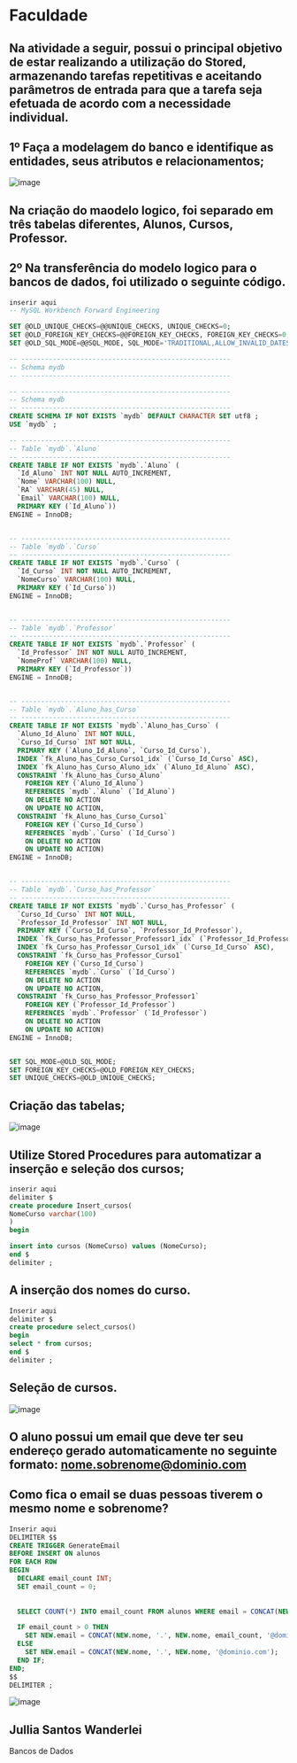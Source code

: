# Faculdade
## Na atividade a seguir, possui o principal objetivo de estar realizando a utilização do Stored, armazenando tarefas repetitivas e aceitando parâmetros de entrada para que a tarefa seja efetuada de acordo com a necessidade individual. 

## 1º Faça a modelagem do banco e identifique as entidades, seus atributos e relacionamentos;
![image](https://github.com/WanderleiJullia/Faculdade/assets/144744092/362bd0b6-9dd3-4f04-982d-b4cdc97b8a7f)

## Na criação do maodelo logico, foi separado em três tabelas diferentes, Alunos, Cursos, Professor. 

## 2º Na transferência do modelo logico para o bancos de dados, foi utilizado o seguinte código. 

``` SQL
inserir aqui
-- MySQL Workbench Forward Engineering

SET @OLD_UNIQUE_CHECKS=@@UNIQUE_CHECKS, UNIQUE_CHECKS=0;
SET @OLD_FOREIGN_KEY_CHECKS=@@FOREIGN_KEY_CHECKS, FOREIGN_KEY_CHECKS=0;
SET @OLD_SQL_MODE=@@SQL_MODE, SQL_MODE='TRADITIONAL,ALLOW_INVALID_DATES';

-- -----------------------------------------------------
-- Schema mydb
-- -----------------------------------------------------

-- -----------------------------------------------------
-- Schema mydb
-- -----------------------------------------------------
CREATE SCHEMA IF NOT EXISTS `mydb` DEFAULT CHARACTER SET utf8 ;
USE `mydb` ;

-- -----------------------------------------------------
-- Table `mydb`.`Aluno`
-- -----------------------------------------------------
CREATE TABLE IF NOT EXISTS `mydb`.`Aluno` (
  `Id_Aluno` INT NOT NULL AUTO_INCREMENT,
  `Nome` VARCHAR(100) NULL,
  `RA` VARCHAR(45) NULL,
  `Email` VARCHAR(100) NULL,
  PRIMARY KEY (`Id_Aluno`))
ENGINE = InnoDB;


-- -----------------------------------------------------
-- Table `mydb`.`Curso`
-- -----------------------------------------------------
CREATE TABLE IF NOT EXISTS `mydb`.`Curso` (
  `Id_Curso` INT NOT NULL AUTO_INCREMENT,
  `NomeCurso` VARCHAR(100) NULL,
  PRIMARY KEY (`Id_Curso`))
ENGINE = InnoDB;


-- -----------------------------------------------------
-- Table `mydb`.`Professor`
-- -----------------------------------------------------
CREATE TABLE IF NOT EXISTS `mydb`.`Professor` (
  `Id_Professor` INT NOT NULL AUTO_INCREMENT,
  `NomeProf` VARCHAR(100) NULL,
  PRIMARY KEY (`Id_Professor`))
ENGINE = InnoDB;


-- -----------------------------------------------------
-- Table `mydb`.`Aluno_has_Curso`
-- -----------------------------------------------------
CREATE TABLE IF NOT EXISTS `mydb`.`Aluno_has_Curso` (
  `Aluno_Id_Aluno` INT NOT NULL,
  `Curso_Id_Curso` INT NOT NULL,
  PRIMARY KEY (`Aluno_Id_Aluno`, `Curso_Id_Curso`),
  INDEX `fk_Aluno_has_Curso_Curso1_idx` (`Curso_Id_Curso` ASC),
  INDEX `fk_Aluno_has_Curso_Aluno_idx` (`Aluno_Id_Aluno` ASC),
  CONSTRAINT `fk_Aluno_has_Curso_Aluno`
    FOREIGN KEY (`Aluno_Id_Aluno`)
    REFERENCES `mydb`.`Aluno` (`Id_Aluno`)
    ON DELETE NO ACTION
    ON UPDATE NO ACTION,
  CONSTRAINT `fk_Aluno_has_Curso_Curso1`
    FOREIGN KEY (`Curso_Id_Curso`)
    REFERENCES `mydb`.`Curso` (`Id_Curso`)
    ON DELETE NO ACTION
    ON UPDATE NO ACTION)
ENGINE = InnoDB;


-- -----------------------------------------------------
-- Table `mydb`.`Curso_has_Professor`
-- -----------------------------------------------------
CREATE TABLE IF NOT EXISTS `mydb`.`Curso_has_Professor` (
  `Curso_Id_Curso` INT NOT NULL,
  `Professor_Id_Professor` INT NOT NULL,
  PRIMARY KEY (`Curso_Id_Curso`, `Professor_Id_Professor`),
  INDEX `fk_Curso_has_Professor_Professor1_idx` (`Professor_Id_Professor` ASC),
  INDEX `fk_Curso_has_Professor_Curso1_idx` (`Curso_Id_Curso` ASC),
  CONSTRAINT `fk_Curso_has_Professor_Curso1`
    FOREIGN KEY (`Curso_Id_Curso`)
    REFERENCES `mydb`.`Curso` (`Id_Curso`)
    ON DELETE NO ACTION
    ON UPDATE NO ACTION,
  CONSTRAINT `fk_Curso_has_Professor_Professor1`
    FOREIGN KEY (`Professor_Id_Professor`)
    REFERENCES `mydb`.`Professor` (`Id_Professor`)
    ON DELETE NO ACTION
    ON UPDATE NO ACTION)
ENGINE = InnoDB;


SET SQL_MODE=@OLD_SQL_MODE;
SET FOREIGN_KEY_CHECKS=@OLD_FOREIGN_KEY_CHECKS;
SET UNIQUE_CHECKS=@OLD_UNIQUE_CHECKS;
```
## Criação das tabelas; 
![image](https://github.com/WanderleiJullia/Faculdade/assets/144744092/acb8993b-273a-4c33-95bf-580119bdcba4)

## Utilize Stored Procedures para automatizar a inserção e seleção dos cursos;
``` SQL
inserir aqui
delimiter $
create procedure Insert_cursos(
NomeCurso varchar(100)
)
begin 

insert into cursos (NomeCurso) values (NomeCurso);
end $ 
delimiter ;
```
## A inserção dos nomes do curso. 

``` SQL
Inserir aqui
delimiter $
create procedure select_cursos()
begin 
select * from cursos;
end $
delimiter ; 
```
## Seleção de cursos. 

![image](https://github.com/WanderleiJullia/Faculdade/assets/144744092/1b13b3e4-cc45-4cd7-9058-e229d1ddd2ff)


## O aluno possui um email que deve ter seu endereço gerado automaticamente no seguinte formato: nome.sobrenome@dominio.com 
## Como fica o email se duas pessoas tiverem o mesmo nome e sobrenome?
```SQL
Inserir aqui
DELIMITER $$
CREATE TRIGGER GenerateEmail
BEFORE INSERT ON alunos
FOR EACH ROW
BEGIN
  DECLARE email_count INT;
  SET email_count = 0;
  
 
  SELECT COUNT(*) INTO email_count FROM alunos WHERE email = CONCAT(NEW.nome, '.', NEW.nome , '@dominio.com');

  IF email_count > 0 THEN
    SET NEW.email = CONCAT(NEW.nome, '.', NEW.nome, email_count, '@dominio.com');
  ELSE
    SET NEW.email = CONCAT(NEW.nome, '.', NEW.nome, '@dominio.com');
  END IF;
END;
$$
DELIMITER ;
```
![image](https://github.com/WanderleiJullia/Faculdade/assets/144744092/f551f6f1-e79b-43c2-b295-23ea5122b069)

## Jullia Santos Wanderlei 
Bancos de Dados 

